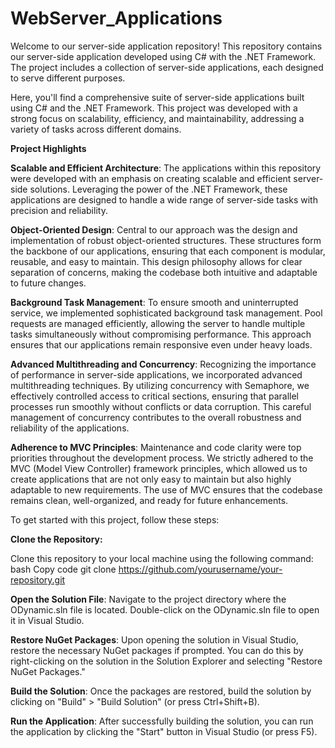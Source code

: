 # WebServer_Applications

Welcome to our server-side application repository! This repository contains our server-side application developed using C# with the .NET Framework. The project includes a collection of server-side applications, each designed to serve different purposes. 

Here, you'll find a comprehensive suite of server-side applications built using C# and the .NET Framework. This project was developed with a strong focus on scalability, efficiency, and maintainability, addressing a variety of tasks across different domains.



**Project Highlights**

**Scalable and Efficient Architecture**: The applications within this repository were developed with an emphasis on creating scalable and efficient server-side solutions. Leveraging the power of the .NET Framework, these applications are designed to handle a wide range of server-side tasks with precision and reliability.

**Object-Oriented Design**: Central to our approach was the design and implementation of robust object-oriented structures. These structures form the backbone of our applications, ensuring that each component is modular, reusable, and easy to maintain. This design philosophy allows for clear separation of concerns, making the codebase both intuitive and adaptable to future changes.

**Background Task Management**: To ensure smooth and uninterrupted service, we implemented sophisticated background task management. Pool requests are managed efficiently, allowing the server to handle multiple tasks simultaneously without compromising performance. This approach ensures that our applications remain responsive even under heavy loads.

**Advanced Multithreading and Concurrency**: Recognizing the importance of performance in server-side applications, we incorporated advanced multithreading techniques. By utilizing concurrency with Semaphore, we effectively controlled access to critical sections, ensuring that parallel processes run smoothly without conflicts or data corruption. This careful management of concurrency contributes to the overall robustness and reliability of the applications.

**Adherence to MVC Principles**: Maintenance and code clarity were top priorities throughout the development process. We strictly adhered to the MVC (Model View Controller) framework principles, which allowed us to create applications that are not only easy to maintain but also highly adaptable to new requirements. The use of MVC ensures that the codebase remains clean, well-organized, and ready for future enhancements.


To get started with this project, follow these steps:

**Clone the Repository:**

Clone this repository to your local machine using the following command:
bash
Copy code
git clone https://github.com/yourusername/your-repository.git

**Open the Solution File**:
Navigate to the project directory where the ODynamic.sln file is located.
Double-click on the ODynamic.sln file to open it in Visual Studio.

**Restore NuGet Packages**:
Upon opening the solution in Visual Studio, restore the necessary NuGet packages if prompted. You can do this by right-clicking on the solution in the Solution Explorer and selecting "Restore NuGet Packages."

**Build the Solution**:
Once the packages are restored, build the solution by clicking on "Build" > "Build Solution" (or press Ctrl+Shift+B).

**Run the Application**:
After successfully building the solution, you can run the application by clicking the "Start" button in Visual Studio (or press F5).

